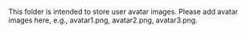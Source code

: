 This folder is intended to store user avatar images.
Please add avatar images here, e.g., avatar1.png, avatar2.png, avatar3.png.
